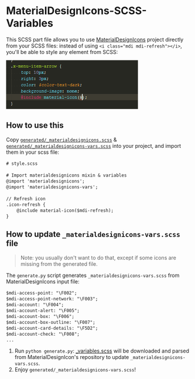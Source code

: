 # MaterialDesignIcons-SCSS-Variables
This SCSS part file allows you to use [MaterialDesignIcons](https://github.com/Templarian/MaterialDesign)
project directly from your SCSS files: instead of using `<i class="mdi mdi-refresh"></i>`, you'll be able to style any
element from SCSS:

![MaterialDesignIcons-SCSS-Variables](doc/screenshot.gif)

## How to use this
Copy [`generated/_materialdesignicons.scss`](https://raw.githubusercontent.com/chteuchteu/MaterialDesignIcons-SCSS-Variables/master/generated/_materialdesignicons.scss)
& [`generated/_materialdesignicons-vars.scss`](https://raw.githubusercontent.com/chteuchteu/MaterialDesignIcons-SCSS-Variables/master/generated/_materialdesignicons-vars.scss)
into your project, and import them in your scss file:

    # style.scss 
    
    # Import materialdesignicons mixin & variables
    @import 'materialdesignicons';
    @import 'materialdesignicons-vars';
    
    // Refresh icon
    .icon-refresh {
        @include material-icon($mdi-refresh);
    }

## How to update `_materialdesignicons-vars.scss` file

> Note: you usually don't want to do that, except if some icons are missing from the generated file.

The `generate.py` script generates `_materialdesignicons-vars.scss` from MaterialDesignIcons input file:

    $mdi-access-point: "\F002";
    $mdi-access-point-network: "\F003";
    $mdi-account: "\F004";
    $mdi-account-alert: "\F005";
    $mdi-account-box: "\F006";
    $mdi-account-box-outline: "\F007";
    $mdi-account-card-details: "\F5D2";
    $mdi-account-check: "\F008";
    ...

1. Run `python generate.py`: [_variables.scss](https://raw.githubusercontent.com/Templarian/MaterialDesign-Webfont/master/scss/_variables.scss)
will be downloaded and parsed from MaterialDesignIcon's repository to update `_materialdesignicons-vars.scss`.
2. Enjoy `generated/_materialdesignicons-vars.scss`!
